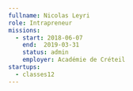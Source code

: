 ```yaml
---
fullname: Nicolas Leyri
role: Intrapreneur
missions:
  - start: 2018-06-07
    end:  2019-03-31
    status: admin
    employer: Académie de Créteil
startups:
  - classes12
---
```

